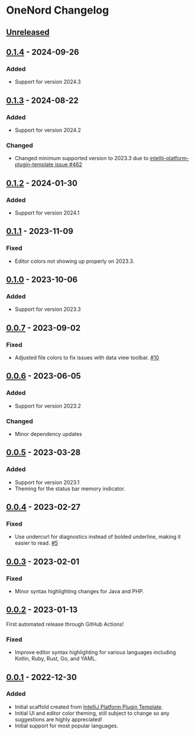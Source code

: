 <!-- Keep a Changelog guide -> https://keepachangelog.com -->

# OneNord Changelog

## [Unreleased]

## [0.1.4] - 2024-09-26

### Added

- Support for version 2024.3

## [0.1.3] - 2024-08-22

### Added

- Support for version 2024.2

### Changed

- Changed minimum supported version to 2023.3 due to [intellij-platform-plugin-template issue #462](https://github.com/JetBrains/intellij-platform-plugin-template/issues/462)

## [0.1.2] - 2024-01-30

### Added

- Support for version 2024.1

## [0.1.1] - 2023-11-09

### Fixed

- Editor colors not showing up properly on 2023.3.

## [0.1.0] - 2023-10-06

### Added

- Support for version 2023.3

## [0.0.7] - 2023-09-02

### Fixed

- Adjusted file colors to fix issues with data view toolbar. [#10](https://github.com/rmehri01/onenord-jetbrains/issues/10)

## [0.0.6] - 2023-06-05

### Added

- Support for version 2023.2

### Changed

- Minor dependency updates

## [0.0.5] - 2023-03-28

### Added

- Support for version 2023.1
- Theming for the status bar memory indicator.

## [0.0.4] - 2023-02-27

### Fixed

- Use undercurl for diagnostics instead of bolded underline, making it easier to read. [#5](https://github.com/rmehri01/onenord-jetbrains/issues/5)

## [0.0.3] - 2023-02-01

### Fixed

- Minor syntax highlighting changes for Java and PHP.

## [0.0.2] - 2023-01-13

First automated release through GitHub Actions!

### Fixed

- Improve editor syntax highlighting for various languages including Kotlin, Ruby, Rust, Go, and YAML.

## [0.0.1] - 2022-12-30

### Added

- Initial scaffold created from [IntelliJ Platform Plugin Template](https://github.com/JetBrains/intellij-platform-plugin-template).
- Initial UI and editor color theming, still subject to change so any suggestions are highly appreciated!
- Initial support for most popular languages.

[Unreleased]: https://github.com/rmehri01/onenord-jetbrains/compare/v0.1.4...HEAD
[0.1.4]: https://github.com/rmehri01/onenord-jetbrains/compare/v0.1.3...v0.1.4
[0.1.3]: https://github.com/rmehri01/onenord-jetbrains/compare/v0.1.2...v0.1.3
[0.1.2]: https://github.com/rmehri01/onenord-jetbrains/compare/v0.1.1...v0.1.2
[0.1.1]: https://github.com/rmehri01/onenord-jetbrains/compare/v0.1.0...v0.1.1
[0.1.0]: https://github.com/rmehri01/onenord-jetbrains/compare/v0.0.7...v0.1.0
[0.0.7]: https://github.com/rmehri01/onenord-jetbrains/compare/v0.0.6...v0.0.7
[0.0.6]: https://github.com/rmehri01/onenord-jetbrains/compare/v0.0.5...v0.0.6
[0.0.5]: https://github.com/rmehri01/onenord-jetbrains/compare/v0.0.4...v0.0.5
[0.0.4]: https://github.com/rmehri01/onenord-jetbrains/compare/v0.0.3...v0.0.4
[0.0.3]: https://github.com/rmehri01/onenord-jetbrains/compare/v0.0.2...v0.0.3
[0.0.2]: https://github.com/rmehri01/onenord-jetbrains/compare/v0.0.1...v0.0.2
[0.0.1]: https://github.com/rmehri01/onenord-jetbrains/commits/v0.0.1
